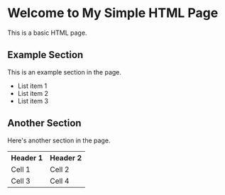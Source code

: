 <!DOCTYPE html>
<html>
<head>
  <title>My Simple HTML Page</title>
</head>
  <link rel="stylesheet" type="text/css" href="styles.css">
<body>
  <h1>Welcome to My Simple HTML Page</h1>
  <p>This is a basic HTML page.</p>
  
  <h2>Example Section</h2>
  <p>This is an example section in the page.</p>
  
  <ul>
    <li>List item 1</li>
    <li>List item 2</li>
    <li>List item 3</li>
  </ul>
  
  <h2>Another Section</h2>
  <p>Here's another section in the page.</p>
  
  <table>
    <tr>
      <th>Header 1</th>
      <th>Header 2</th>
    </tr>
    <tr>
      <td>Cell 1</td>
      <td>Cell 2</td>
    </tr>
    <tr>
      <td>Cell 3</td>
      <td>Cell 4</td>
    </tr>
  </table>
</body>
</html>
